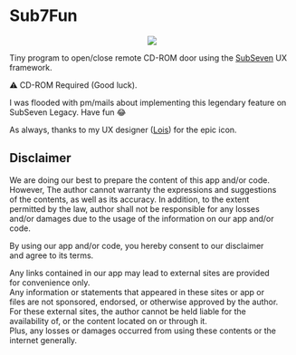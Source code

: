 # Sub7Fun

<p align="center">
<img src="https://user-images.githubusercontent.com/2520298/187691797-be96644a-8c08-4fc9-ba2a-3c48a5b1e4bb.png"/>
</p>


Tiny program to open/close remote CD-ROM door using the [SubSeven](https://github.com/DarkCoderSc/SubSeven) UX framework.

⚠️ CD-ROM Required (Good luck).

I was flooded with pm/mails about implementing this legendary feature on SubSeven Legacy. Have fun 😂

As always, thanks to my UX designer ([Lois](http://lmarcin.fr/)) for the epic icon.

## Disclaimer

We are doing our best to prepare the content of this app and/or code.     
However, The author cannot warranty the expressions and suggestions      
of the contents, as well as its accuracy. In addition, to the extent      
permitted by the law, author shall not be responsible for any losses      
and/or damages due to the usage of the information on our app and/or      
code.                                                                     
                                                                            
By using our app and/or code, you hereby consent to our disclaimer        
and agree to its terms.                                                   
                                                                            
Any links contained in our app may lead to external sites are provided    
for convenience only.                                                     
Any information or statements that appeared in these sites or app or      
files are not sponsored, endorsed, or otherwise approved by the author.   
For these external sites, the author cannot be held liable for the        
availability of, or the content located on or through it.                 
Plus, any losses or damages occurred from using these contents or the     
internet generally.  
